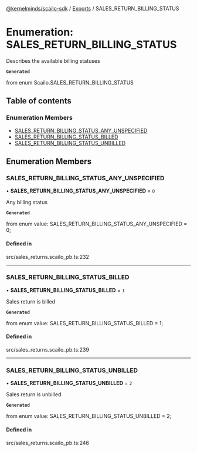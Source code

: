 [@kernelminds/scailo-sdk](../README.md) / [Exports](../modules.md) / SALES\_RETURN\_BILLING\_STATUS

# Enumeration: SALES\_RETURN\_BILLING\_STATUS

Describes the available billing statuses

**`Generated`**

from enum Scailo.SALES_RETURN_BILLING_STATUS

## Table of contents

### Enumeration Members

- [SALES\_RETURN\_BILLING\_STATUS\_ANY\_UNSPECIFIED](SALES_RETURN_BILLING_STATUS.md#sales_return_billing_status_any_unspecified)
- [SALES\_RETURN\_BILLING\_STATUS\_BILLED](SALES_RETURN_BILLING_STATUS.md#sales_return_billing_status_billed)
- [SALES\_RETURN\_BILLING\_STATUS\_UNBILLED](SALES_RETURN_BILLING_STATUS.md#sales_return_billing_status_unbilled)

## Enumeration Members

### SALES\_RETURN\_BILLING\_STATUS\_ANY\_UNSPECIFIED

• **SALES\_RETURN\_BILLING\_STATUS\_ANY\_UNSPECIFIED** = ``0``

Any billing status

**`Generated`**

from enum value: SALES_RETURN_BILLING_STATUS_ANY_UNSPECIFIED = 0;

#### Defined in

src/sales_returns.scailo_pb.ts:232

___

### SALES\_RETURN\_BILLING\_STATUS\_BILLED

• **SALES\_RETURN\_BILLING\_STATUS\_BILLED** = ``1``

Sales return is billed

**`Generated`**

from enum value: SALES_RETURN_BILLING_STATUS_BILLED = 1;

#### Defined in

src/sales_returns.scailo_pb.ts:239

___

### SALES\_RETURN\_BILLING\_STATUS\_UNBILLED

• **SALES\_RETURN\_BILLING\_STATUS\_UNBILLED** = ``2``

Sales return is unbilled

**`Generated`**

from enum value: SALES_RETURN_BILLING_STATUS_UNBILLED = 2;

#### Defined in

src/sales_returns.scailo_pb.ts:246
